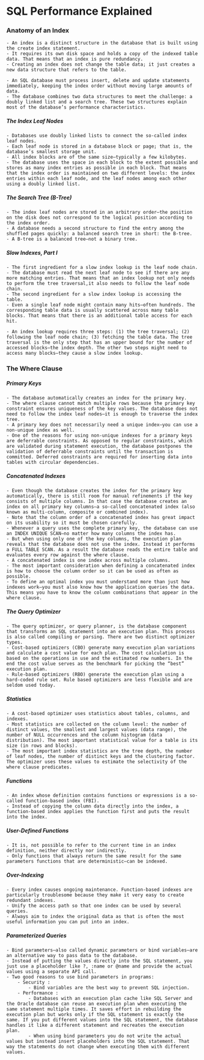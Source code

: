 # SQL Performance Explained

### Anatomy of an Index

    - An index is a distinct structure in the database that is built using the create index statement. 
    - It requires its own disk space and holds a copy of the indexed table data. That means that an index is pure redundancy.
    - Creating an index does not change the table data; it just creates a new data structure that refers to the table.

    - An SQL database must process insert, delete and update statements immediately, keeping the index order without moving large amounts of data.
    - The database combines two data structures to meet the challenge: a doubly linked list and a search tree. These two structures explain most of the database’s performance characteristics.

##### The Index Leaf Nodes

    - Databases use doubly linked lists to connect the so-called index leaf nodes.
    - Each leaf node is stored in a database block or page; that is, the database’s smallest storage unit. 
    - All index blocks are of the same size—typically a few kilobytes. 
    - The database uses the space in each block to the extent possible and stores as many index entries as possible in each block. That means that the index order is maintained on two different levels: the index entries within each leaf node, and the leaf nodes among each other using a doubly linked list.

##### The Search Tree (B-Tree)
    - The index leaf nodes are stored in an arbitrary order—the position on the disk does not correspond to the logical position according to the index order.
    - A database needs a second structure to find the entry among the shuffled pages quickly: a balanced search tree in short: the B-tree.
    - A B-tree is a balanced tree—not a binary tree.

##### Slow Indexes, Part I
    - The first ingredient for a slow index lookup is the leaf node chain.
    - The database must read the next leaf node to see if there are any more matching entries. That means that an index lookup not only needs to perform the tree traversal,it also needs to follow the leaf node chain.
    - The second ingredient for a slow index lookup is accessing the table.
    - Even a single leaf node might contain many hits—often hundreds. The corresponding table data is usually scattered across many table blocks. That means that there is an additional table access for each hit.

    - An index lookup requires three steps: (1) the tree traversal; (2) following the leaf node chain; (3) fetching the table data. The tree traversal is the only step that has an upper bound for the number of accessed blocks—the index depth. The other two steps might need to access many blocks—they cause a slow index lookup.

### The Where Clause

##### Primary Keys
    - The database automatically creates an index for the primary key.
    - The where clause cannot match multiple rows because the primary key constraint ensures uniqueness of the key values. The database does not need to follow the index leaf nodes—it is enough to traverse the index tree.
    - A primary key does not necessarily need a unique index—you can use a non-unique index as well.
    - One of the reasons for using non-unique indexes for a primary keys are deferrable constraints. As opposed to regular constraints, which are validated during statement execution, the database postpones the validation of deferrable constraints until the transaction is committed. Deferred constraints are required for inserting data into tables with circular dependencies.

##### Concatenated Indexes
    - Even though the database creates the index for the primary key automatically, there is still room for manual refinements if the key consists of multiple columns. In that case the database creates an index on all primary key columns—a so-called concatenated index (also known as multi-column, composite or combined index). 
    - Note that the column order of a concatenated index has great impact on its usability so it must be chosen carefully.
    - Whenever a query uses the complete primary key, the database can use an INDEX UNIQUE SCAN—no matter how many columns the index has. 
    - But when using only one of the key columns, the execution plan reveals that the database does not use the index. Instead it performs a FULL TABLE SCAN. As a result the database reads the entire table and evaluates every row against the where clause.
    - A concatenated index is one index across multiple columns.
    - The most important consideration when defining a concatenated index is how to choose the column order so it can be used as often as possible.
    - To define an optimal index you must understand more than just how indexes work—you must also know how the application queries the data. This means you have to know the column combinations that appear in the where clause.

##### The Query Optimizer
    - The query optimizer, or query planner, is the database component that transforms an SQL statement into an execution plan. This process is also called compiling or parsing. There are two distinct optimizer types.
    - Cost-based optimizers (CBO) generate many execution plan variations and calculate a cost value for each plan. The cost calculation is based on the operations in use and the estimated row numbers. In the end the cost value serves as the benchmark for picking the “best” execution plan.
    - Rule-based optimizers (RBO) generate the execution plan using a hard-coded rule set. Rule based optimizers are less flexible and are seldom used today.

##### Statistics
    - A cost-based optimizer uses statistics about tables, columns, and indexes. 
    - Most statistics are collected on the column level: the number of distinct values, the smallest and largest values (data range), the number of NULL occurrences and the column histogram (data distribution). The most important statistical value for a table is its size (in rows and blocks).
    - The most important index statistics are the tree depth, the number of leaf nodes, the number of distinct keys and the clustering factor. The optimizer uses these values to estimate the selectivity of the where clause predicates.

##### Functions
    - An index whose definition contains functions or expressions is a so-called function-based index (FBI). 
    - Instead of copying the column data directly into the index, a function-based index applies the function first and puts the result into the index.
    
##### User-Defined Functions
    - It is, not possible to refer to the current time in an index definition, neither directly nor indirectly.
    - Only functions that always return the same result for the same parameters functions that are deterministic—can be indexed.

##### Over-Indexing
    - Every index causes ongoing maintenance. Function-based indexes are particularly troublesome because they make it very easy to create redundant indexes.
    - Unify the access path so that one index can be used by several queries.
    - Always aim to index the original data as that is often the most useful information you can put into an index.

##### Parameterized Queries
    - Bind parameters—also called dynamic parameters or bind variables—are an alternative way to pass data to the database. 
    - Instead of putting the values directly into the SQL statement, you just use a placeholder like ?, :name or @name and provide the actual values using a separate API call.
    - Two good reasons to use bind parameters in programs:
        - Security : 
            - Bind variables are the best way to prevent SQL injection.
        - Performance : 
            - Databases with an execution plan cache like SQL Server and the Oracle database can reuse an execution plan when executing the same statement multiple times. It saves effort in rebuilding the execution plan but works only if the SQL statement is exactly the same. If you put different values into the SQL statement, the database handles it like a different statement and recreates the execution plan.
            - When using bind parameters you do not write the actual values but instead insert placeholders into the SQL statement. That way the statements do not change when executing them with different values.
